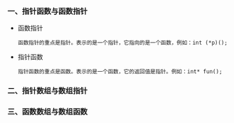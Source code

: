 ### 一、指针函数与函数指针
* 函数指针
    
      函数指针的重点是指针。表示的是一个指针，它指向的是一个函数，例如：int (*p)();
      
 * 指针函数
 
       指针函数的重点是函数。表示的是一个函数，它的返回值是指针。例如：int* fun();  

### 二、指针数组与数组指针



### 三、函数数组与数组函数
